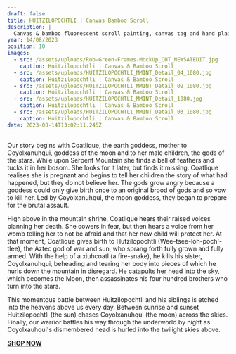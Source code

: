 ```yaml
---
draft: false
title: HUITZILOPOCHTLI | Canvas Bamboo Scroll
description: |
  Canvas & bamboo fluorescent scroll painting, canvas tag and hand plaited rope. Nine limited edition 66cm X 86cm pieces!
year: 14/08/2023
position: 10
images:
  - src: /assets/uploads/Rob-Green-Frames-MockUp_CUT_NEWSATEDIT.jpg
    caption: Huitzilopochtli | Canvas & Bamboo Scroll
  - src: /assets/uploads/HUITZILOPOCHTLI_MMINT_Detail_04_1080.jpg
    caption: Huitzilopochtli | Canvas & Bamboo Scroll
  - src: /assets/uploads/HUITZILOPOCHTLI_MMINT_Detail_02_1080.jpg
    caption: Huitzilopochtli | Canvas & Bamboo Scroll
  - src: /assets/uploads/HUITZILOPOCHTLI_MMINT_Detail_1080.jpg
    caption: Huitzilopochtli | Canvas & Bamboo Scroll
  - src: /assets/uploads/HUITZILOPOCHTLI_MMINT_Detail_03_1080.jpg
    caption: Huitzilopochtli | Canvas & Bamboo Scroll                
date: 2023-08-14T13:02:11.245Z
---
```

Our story begins with Coatlique, the earth goddess, mother to Coyolxanuhqui, goddess of the moon and to her male children, the gods of the stars. While upon Serpent Mountain she finds a ball of feathers and tucks it in her bosom. She looks for it later, but finds it missing. Coatlique realises she is pregnant and begins to tell her children the story of what had happened, but they do not believe her. The gods grow angry because a goddess could only give birth once to an original brood of gods and so vow to kill her. Led by Coyolxanuhqui, the moon goddess, they began to prepare for the brutal assault.

High above in the mountain shrine, Coatlique hears their raised voices planning her death. She cowers in fear, but then hears a voice from her womb telling her to not be afraid and that her new child will protect her. At that moment, Coatlique gives birth to Hutzilopochtli (Wee-tsee-loh-poch'-tlee), the Aztec god of war and sun, who sprang forth fully grown and fully armed. With the help of a xiuhcoatl (a fire-snake), he kills his sister, Coyolxanuhqui, beheading and tearing her body into pieces of which he hurls down the mountain in disregard. He catapults her head into the sky, which becomes the Moon, then assassinates his four hundred brothers who turn into the stars.

This momentous battle between Huitzilopochtli and his siblings is etched into the heavens above us every day. Between sunrise and sunset Huitzilopochtli (the sun) chases Coyolxanuhqui (the moon) across the skies. Finally, our warrior battles his way through the underworld by night as Coyolxauhqui's dismembered head is hurled into the twilight skies above.

**[SHOP NOW](https://shop.mmint.uk/products/huitzilopochtli)**